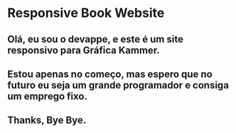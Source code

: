 # Responsive Book Website
## Olá, eu sou o devappe, e este é um site responsivo para Gráfica Kammer.
## Estou apenas no começo, mas espero que no futuro eu seja um grande programador e consiga um emprego fixo.
## Thanks, Bye Bye.
